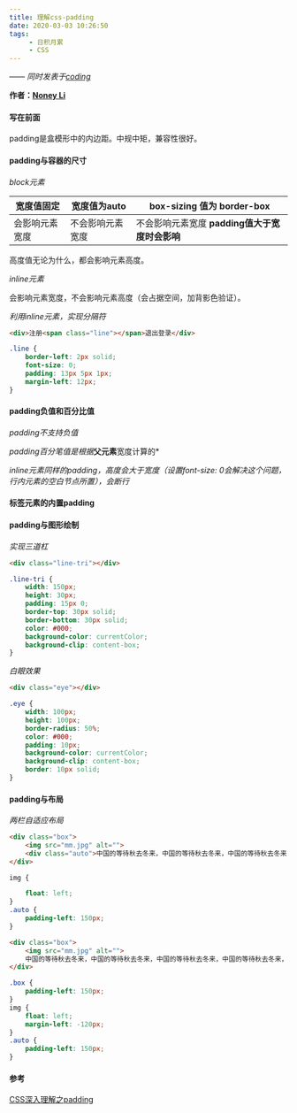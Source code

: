 ```yaml
---
title: 理解css-padding
date: 2020-03-03 10:26:50
tags:
     - 日积月累
     - CSS
---
```


[Noney Li]: https://github.com/noney/ "noneyli"

*—— 同时发表于[coding](http://noney.coding.me/)*

__作者：[Noney Li]__

#### 写在前面

padding是盒模形中的内边距。中规中矩，兼容性很好。

#### padding与容器的尺寸

*block元素*

| 宽度值固定     | 宽度值为auto     | box-sizing 值为 border-box                     |
| -------------- | ---------------- | ---------------------------------------------- |
| 会影响元素宽度 | 不会影响元素宽度 | 不会影响元素宽度 **padding值大于宽度时会影响** |

高度值无论为什么，都会影响元素高度。

<!-- more -->

*inline元素*

会影响元素宽度，不会影响元素高度（会占据空间，加背影色验证）。

*利用inline元素，实现分隔符*

```html
<div>注册<span class="line"></span>退出登录</div>
```

```css
.line {
    border-left: 2px solid;
    font-size: 0;
    padding: 13px 5px 1px;
    margin-left: 12px;
}
```

#### padding负值和百分比值

*padding不支持负值*

*padding百分笔值是根据***父元素**宽度计算的*

*inline元素同样的padding，高度会大于宽度（设置font-size: 0会解决这个问题，行内元素的空白节点所置），会断行*

#### 标签元素的内置padding

#### padding与图形绘制

*实现三道杠*

```html
<div class="line-tri"></div>
```

```css
.line-tri {
    width: 150px;
    height: 30px;
    padding: 15px 0;
    border-top: 30px solid;
    border-bottom: 30px solid;
    color: #000;
    background-color: currentColor;
    background-clip: content-box;
}
```

*白眼效果*

```html
<div class="eye"></div>
```

```css
.eye {
    width: 100px;
    height: 100px;
    border-radius: 50%;
    color: #000;
    padding: 10px;
    background-color: currentColor;
    background-clip: content-box;
    border: 10px solid;
}
```

#### padding与布局

*两栏自适应布局*

```html
<div class="box">
    <img src="mm.jpg" alt="">
    <div class="auto">中国的等待秋去冬来，中国的等待秋去冬来，中国的等待秋去冬来，中国的等待秋去冬来，中国的等待秋去冬来，中国的等待秋去冬来，中国的等待秋去冬来，中国的等待秋去冬来，中国的等待秋去冬来，中国的等待秋去冬来，中国的等待秋去冬来，中国的等待秋去冬来，中国的等待秋去冬来，中国的等待秋去冬来，中国的等待秋去冬来，中国的等待秋去冬来，中国的等待秋去冬来，中国的等待秋去冬来，中国的等待秋去冬来，中国的等待秋去冬来，中国的等待秋去冬来，中国的等待秋去冬来，中国的等待秋去冬来。</div>
</div>
```

```css
img {

    float: left;
}
.auto {
    padding-left: 150px;
}
```

```html
<div class="box">
    <img src="mm.jpg" alt="">
    中国的等待秋去冬来，中国的等待秋去冬来，中国的等待秋去冬来，中国的等待秋去冬来，中国的等待秋去冬来，中国的等待秋去冬来，中国的等待秋去冬来，中国的等待秋去冬来，中国的等待秋去冬来，中国的等待秋去冬来，中国的等待秋去冬来，中国的等待秋去冬来，中国的等待秋去冬来，中国的等待秋去冬来，中国的等待秋去冬来，中国的等待秋去冬来，中国的等待秋去冬来，中国的等待秋去冬来，中国的等待秋去冬来，中国的等待秋去冬来，中国的等待秋去冬来，中国的等待秋去冬来，中国的等待秋去冬来。
</div>
```

```css
.box {
    padding-left: 150px;
}
img {
    float: left;
    margin-left: -120px;
}
.auto {
    padding-left: 150px;
}
```

#### 参考

[CSS深入理解之padding](https://www.imooc.com/learn/710)
